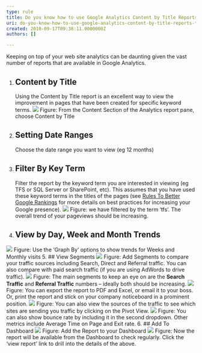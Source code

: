 ```yaml
---
type: rule
title: Do you know how to use Google Analytics Content by Title Reports to track Trends?
uri: do-you-know-how-to-use-google-analytics-content-by-title-reports-to-track-trends
created: 2010-09-17T09:38:11.0000000Z
authors: []

---
```


 Keeping on top of your web site analytics can be daunting given the vast number of reports that are available in Google Analytics.<br> 
1. ## Content by Title
    Using the Content by Title report is an excellent way to view the improvement in pages that have been created for specific keyword terms.
![](analytics-content-title-report.jpg) Figure: From the Content Section of the Analytics report pane, choose Content by Title
2. ## Setting Date Ranges
    Choose the date range you want to view (eg 12 months)
3. ## Filter By Key Term
    Filter the report by the keyword term you are interested in viewing (eg TFS or SQL Server or SharePoint, etc). This assumes that you have used these keyword terms in the titles of the pages (see [Rules To Better Google Rankings](http://www.ssw.com.au/ssw/Standards/Rules/RulestoBetterGoogleRankings.aspx) for more details on best practices for increasing your Google presence).
![](analytics-content-title-filter.jpg) Figure: we have filtered by the term ‘tfs’.     The overall trend of your pageviews should be increasing.
4. ## View by Day, Week and Month Trends
![](analytics-weekly-trend.jpg) Figure: Use the ‘Graph By’ options to show trends for Weeks and Monthly visits
5. ## View Segments
![](analytics-segments.jpg) Figure: Add Segments to compare your traffic sources including Search, Direct and Referral traffic. You can also compare with paid search traffic (if you are using AdWords to drive traffic). ![](analytics-content-search-traffic.jpg) Figure: The main segments to keep an eye on are the **Search Traffic** and **Referral Traffic** numbers – ideally both should be increasing. ![](analytics-export.jpg) Figure: You can export the report to PDF and Excel, or email it to your boss. Or, print the report and stick on your company noticeboard in a prominent position. 
![](analytics-content-sources.jpg) Figure: You can also view the sources of the traffic to see which sites are sending you traffic by clicking on the Pivot View. ![](analytics-content-sources-bounce-rate.jpg) Figure: You can also show bounce rate by including it in the second dropdown. Other metrics include Average Time on Page and Exit rate.
6. ## Add To Dashboard
![](analytics-add-dashboard.jpg) Figure: Add the Report to your Dashboard ![](analytics-dashboard.jpg) Figure: Now the report will be available from the Dashboard to check regularly. Click the ‘view report’ link to drill into the details of the above.


